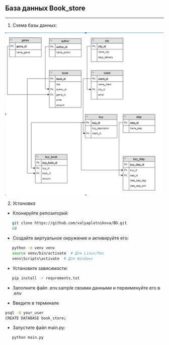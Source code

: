 ## База данных Book_store
_______
1. Схема базы данных:

![img.png](img.png)

2. *Установка*

* Клонируйте репозиторий:
```bash
   git clone https://github.com/valyaplotnikova/BD.git
   cd 
   ```

* Создайте виртуальное окружение и активируйте его:
```bash
   python -m venv venv
   source venv/bin/activate  # Для Linux/Mac
   venv\Scripts\activate  # Для Windows 
   ```

* Установите зависимости:

```bash
   pip install -r requrements.txt
   ```
* Заполните файл .env.sample своими данными и переименуйте его в .env    

* Введите в терминале
```bash
psql -U your_user
CREATE DATABASE book_store;
```
* Запустите файл main.py:
```bash
   python main.py
   ```
